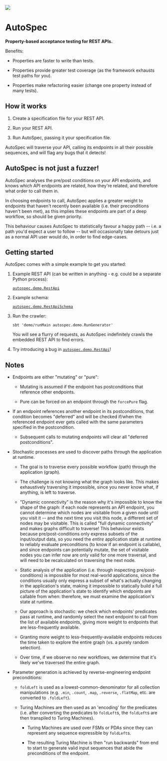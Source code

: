 [![](https://github.com/autospec/autospec/workflows/Continuous%20Integration/badge.svg)](https://github.com/autospec/autospec/actions?query=workflow%3A%22Continuous+Integration%22)

# AutoSpec

**Property-based acceptance testing for REST APIs.**

Benefits:

-   Properties are faster to write than tests.

-   Properties provide greater test coverage (as the framework exhausts test paths for you).

-   Properties make refactoring easier (change one property instead of many tests).

## How it works

1.  Create a specification file for your REST API.

2.  Run your REST API. 

3.  Run AutoSpec, passing it your specification file.

AutoSpec will traverse your API, calling its endpoints in all their possible sequences, and will
flag any bugs that it detects!

## AutoSpec is not just a fuzzer!

AutoSpec analyses the pre/post conditions on your API endpoints, and knows which API endpoints
are related, how they're related, and therefore what order to call them in.

In choosing endpoints to call, AutoSpec applies a greater weight to endpoints that haven't recently
been available (i.e. their preconditions haven't been met), as this implies these endpoints are
part of a deep workflow, so should be given priority.

This behaviour causes AutoSpec to statistically favour a happy path -- i.e. a path you'd expect a
user to follow -- but will occasionally take detours just as a normal API user would do, in order
to find edge-cases.

## Getting started

AutoSpec comes with a simple example to get you started:

1.  Example REST API (can be written in anything - e.g. could be a separate Python process):

    [`autospec.demo.RestApi`](demo/src/main/scala/autospec/demo/RestApi.scala)

2.  Example schema:

    [`autospec.demo.RestApiSchema`](demo/src/main/scala/autospec/demo/RestApiSchema.scala)

3.  Run the crawler:

    ```
    sbt 'demo/runMain autospec.demo.RunGenerator'
    ```

    You will see a flurry of requests, as AutoSpec indefinitely crawls the embedded REST API
    to find errors.

4.  Try introducing a bug in [`autospec.demo.RestApi`](demo/src/main/scala/autospec/demo/RestApi.scala)!

## Notes

-   Endpoints are either "mutating" or "pure":

    -   Mutating is assumed if the endpoint has postconditions that reference other endpoints.

    -   Pure can be forced on an endpoint through the `forcePure` flag.

-   If an endpoint references another endpoint in its postconditions, that condition becomes
    "deferred" and will be checked if/when the referenced endpoint ever gets called with the same
    parameters specified in the postcondition.

    -   Subsequent calls to mutating endpoints will clear all "deferred postconditions".

-   Stochastic processes are used to discover paths through the application at runtime.

    -   The goal is to traverse every possible workflow (path) through the application (graph).

    -   The challenge is not knowing what the graph looks like. This makes exhaustively
        traversing it impossible, since you never know what, if anything, is left to traverse.

    -   "Dynamic connectivity" is the reason why it's impossible to know the shape of the graph:
        if each node represents an API endpoint, you cannot determine which nodes are visitable from
        a given node until you visit it -- and the next time you visit this node, a different set
        of nodes may be visitable. This is called "full dynamic connectivity" and makes graphs
        difficult to traverse! This behaviour exists because pre/post-conditions only express
        subsets of the input/output data, so you need the _entire_ application state at runtime to
        reliably evaluate preconditions (to know if an endpoint is callable), and since endpoints
        can potentially mutate, the set of visitable nodes you can infer now are only valid for
        one more traversal, and will need to be recalculated on traversing the next node.

    -   Static analysis of the application (i.e. through inspecting pre/post-conditions) is
        impossible for most real-world applications, since the conditions usually only express a
        subset of what's actually changing in the application's state, making it impossible
        to statically build a full picture of the application's state to identify which endpoints
        are callable from when: therefore, we must examine the application's state at runtime.

    -   Our approach is stochastic: we check which endpoints' predicates pass at runtime, and
        randomly select the next endpoint to call from the list of available endpoints, giving more
        weight to endpoints that are less-frequently available.

    -   Granting more weight to less-frequently-available endpoints reduces the time taken to
        explore the entire graph (vs. a purely random selection).

    -   Over time, if we observe no new workflows, we determine that it's likely we've traversed the
        entire graph.

-   Parameter generation is achieved by reverse-engineering endpoint preconditions:

    -   `foldLeft` is used as a lowest-common-denominator for all collection manipulations
         (e.g. `.min`, `.count`, `.map`, `.reverse`, `.flatMap`, etc. are converted to `.foldLeft`).

    -   Turing Machines are then used as an 'encoding' for the predicates (i.e. after converting the
        predicates to `foldLeft`s, the `foldLeft`s are then transpiled to Turing Machines).

        -   Turing Machines are used over FSMs or PDAs since they can represent any sequence
            expressible by `foldLeft`s.

        -   The resulting Turing Machine is then "run backwards" from end to start to generate
            valid input sequences that abide the preconditions of the endpoint.
